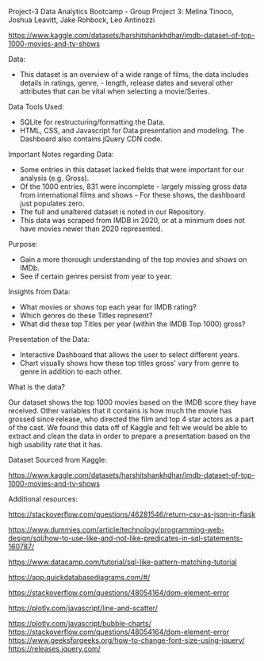Project-3
Data Analytics Bootcamp - Group Project 3: Melina Tinoco, Joshua Leavitt, Jake Rohbock, Leo Antinozzi

https://www.kaggle.com/datasets/harshitshankhdhar/imdb-dataset-of-top-1000-movies-and-tv-shows 

Data:
- This dataset is an overview of a wide range of films, the data includes details in ratings, genre, - length, release dates and several other attributes that can be vital when selecting a movie/Series. 

Data Tools Used:
- SQLite for restructuring/formatting the Data.
- HTML, CSS, and Javascript for Data presentation and modeling. The Dashboard also contains jQuery CDN code.  

Important Notes regarding Data:
- Some entries in this dataset lacked fields that were important for our analysis (e.g. Gross). 
- Of the 1000 entries, 831 were incomplete - largely missing gross data from international films and shows - For these shows, the dashboard just populates zero. 
- The full and unaltered dataset is noted in our Repository. 
- This data was scraped from IMDB in 2020, or at a minimum does not have movies newer than 2020 represented. 

Purpose:
- Gain a more thorough understanding of the top movies and shows on IMDb.
- See if certain genres persist from year to year. 

Insights from Data: 
- What movies or shows top each year for IMDB rating?
- Which genres do these Titles represent? 
- What did these top Titles per year (within the IMDB Top 1000) gross?

Presentation of the Data:
- Interactive Dashboard that allows the user to select different years. 
- Chart visually shows how these top titles gross' vary from genre to genre in addition to each other. 


What is the data?

Our dataset shows the top 1000 movies based on the IMDB score they have received. Other variables that it contains is how much the movie has grossed since release, who directed the film and top 4 star actors as a part of the cast. We found this data off of Kaggle and felt we would be able to extract and clean the data in order to prepare a presentation based on the high usability rate that it has.







Dataset Sourced from Kaggle:

https://www.kaggle.com/datasets/harshitshankhdhar/imdb-dataset-of-top-1000-movies-and-tv-shows

Additional resources:

https://stackoverflow.com/questions/46281546/return-csv-as-json-in-flask

https://www.dummies.com/article/technology/programming-web-design/sql/how-to-use-like-and-not-like-predicates-in-sql-statements-160787/

https://www.datacamp.com/tutorial/sql-like-pattern-matching-tutorial

https://app.quickdatabasediagrams.com/#/


https://stackoverflow.com/questions/48054164/dom-element-error

https://plotly.com/javascript/line-and-scatter/

https://plotly.com/javascript/bubble-charts/
https://stackoverflow.com/questions/48054164/dom-element-error
https://www.geeksforgeeks.org/how-to-change-font-size-using-jquery/
https://releases.jquery.com/
